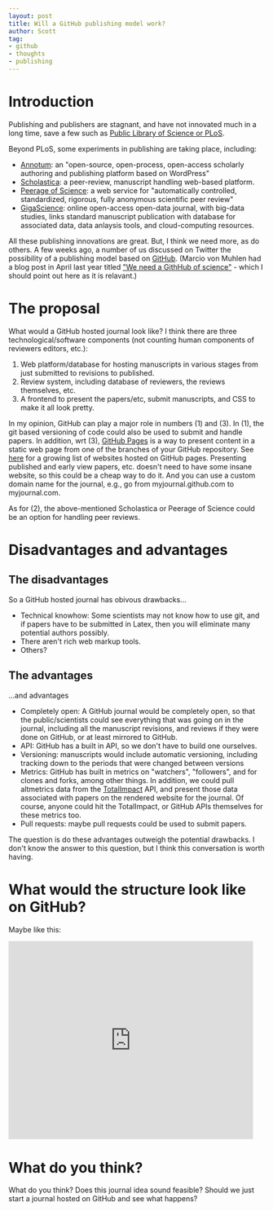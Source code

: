 ```yaml
---
layout: post
title: Will a GitHub publishing model work?
author: Scott
tag:
- github
- thoughts
- publishing
---
```


# Introduction

Publishing and publishers are stagnant, and have not innovated much in a long time, save a few such as [Public Library of Science or PLoS][plos]. 

Beyond PLoS, some experiments in publishing are taking place, including:
* [Annotum][]: an "open-source, open-process, open-access scholarly authoring and publishing platform based on WordPress"
* [Scholastica][]: a peer-review, manuscript handling web-based platform. 
* [Peerage of Science][pos]: a web service for "automatically controlled, standardized, rigorous, fully anonymous scientific peer review"
* [GigaScience][]: online open-access open-data journal, with big-data studies, links standard manuscript publication with database for associated data, data anlaysis tools, and cloud-computing resources. 

All these publishing innovations are great.  But, I think we need more, as do others.  A few weeks ago, a number of us discussed on Twitter the possibility of a publishing model based on [GitHub][].  (Marcio von Muhlen had a blog post in April last year titled ["We need a GithHub of science"][post] - which I should point out here as it is relavant.) 

# The proposal

What would a GitHub hosted journal look like?  I think there are three technological/software components (not counting human components of reviewers editors, etc.):
1. Web platform/database for hosting manuscripts in various stages from just submitted to revisions to published.  
2. Review system, including database of reviewers, the reviews themselves, etc.
3. A frontend to present the papers/etc, submit manuscripts, and CSS to make it all look pretty. 

In my opinion, GitHub can play a major role in numbers (1) and (3).  In (1), the git based versioning of code could also be used to submit and handle papers.  In addition, wrt (3), [GitHub Pages][ghpages] is a way to present content in a static web page from one of the branches of your GitHub repository.  See [here][] for a growing list of websites hosted on GitHub pages.  Presenting published and early view papers, etc. doesn't need to have some insane website, so this could be a cheap way to do it. And you can use a custom domain name for the journal, e.g., go from myjournal.github.com to myjournal.com.  

As for (2), the above-mentioned Scholastica or Peerage of Science could be an option for handling peer reviews.  

# Disadvantages and advantages
## The disadvantages
So a GitHub hosted journal has obivous drawbacks...
* Technical knowhow: Some scientists may not know how to use git, and if papers have to be submitted in Latex, then you will eliminate many potential authors possibly.
* There aren't rich web markup tools. 
* Others?

## The advantages
...and advantages
* Completely open: A GitHub journal would be completely open, so that the public/scientists could see everything that was going on in the journal, including all the manuscript revisions, and reviews if they were done on GitHub, or at least mirrored to GitHub. 
* API: GitHub has a built in API, so we don't have to build one ourselves. 
* Versioning: manuscripts would include automatic versioning, including tracking down to the periods that were changed between versions
* Metrics: GitHub has built in metrics on "watchers", "followers", and for clones and forks, among other things. In addition, we could pull altmetrics data from the [TotalImpact][] API, and present those data associated with papers on the rendered website for the journal. Of course, anyone could hit the TotalImpact, or GitHub APIs themselves for these metrics too. 
* Pull requests: maybe pull requests could be used to submit papers.  

The question is do these advantages outweigh the potential drawbacks.  I don't know the answer to this question, but I think this conversation is worth having. 

# What would the structure look like on GitHub?
Maybe like this:

<iframe src="https://docs.google.com/presentation/embed?id=1J7DSxk0H90NVcRvPhug4UYcH_pCngMWO7-aIeqAxIeA&start=false&loop=false&delayms=3000" frameborder="0" width="480" height="389" allowfullscreen="true" webkitallowfullscreen="true"></iframe>

# What do you think?

What do you think?  Does this journal idea sound feasible? Should we just start a journal hosted on GitHub and see what happens?


[plos]: http://www.plos.org/publications/journals/
[Annotum]: http://annotum.org/ 
[Scholastica]: http://scholasticahq.com/
[pos]: http://www.peerageofscience.org/
[GigaScience]: http://www.gigasciencejournal.com/
[post]: http://marciovm.com/i-want-a-github-of-science/index.html
[GitHub]: https://github.com/
[ghpages]: http://pages.github.com/ 
[here]: https://github.com/mojombo/jekyll/wiki/sites
[TotalImpact]: http://totalimpact.org/
